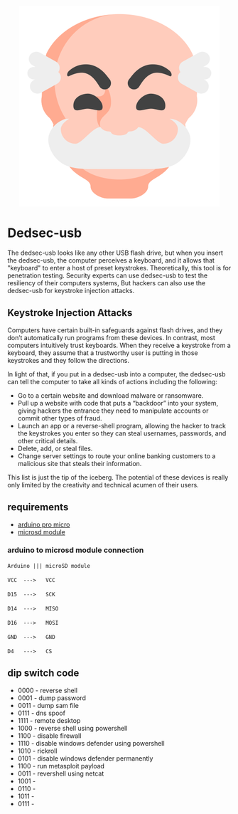   <p align="center">
    <img alt="DEDSEC-USB" src="https://github.com/0xbitx/dedsec_catcher/blob/main/img/logo.png" style="max-width:100%;max-height:100%;" />
  </p>


# Dedsec-usb

The dedsec-usb looks like any other USB flash drive, but when you insert the dedsec-usb, the computer perceives a keyboard, and it allows that "keyboard" to enter a host of preset keystrokes. Theoretically, this tool is for penetration testing. Security experts can use dedsec-usb to test the resiliency of their computers systems, But hackers can also use the dedsec-usb for keystroke injection attacks.

## Keystroke Injection Attacks

Computers have certain built-in safeguards against flash drives, and they don’t automatically run programs from these devices. In contrast, most computers intuitively trust keyboards. When they receive a keystroke from a keyboard, they assume that a trustworthy user is putting in those keystrokes and they follow the directions.

In light of that, if you put in a dedsec-usb into a computer, the dedsec-usb can tell the computer to take all kinds of actions including the following:

  -   Go to a certain website and download malware or ransomware.
  -   Pull up a website with code that puts a “backdoor” into your system, giving hackers the entrance they need to manipulate accounts or commit other types of fraud.
  -   Launch an app or a reverse-shell program, allowing the hacker to track the keystrokes you enter so they can steal usernames, passwords, and other critical details.
  -   Delete, add, or steal files.
  -   Change server settings to route your online banking customers to a malicious site that steals their information.

This list is just the tip of the iceberg. The potential of these devices is really only limited by the creativity and technical acumen of their users.


## requirements 
- [arduino pro micro](https://lazada.com)
- [microsd module](https://lazada.com)

### arduino to microsd module connection
```
Arduino ||| microSD module

VCC  --->   VCC

D15  --->   SCK

D14  --->   MISO

D16  --->   MOSI

GND  --->   GND

D4   --->   CS
```






## dip switch code
- 0000 - reverse shell 
- 0001 - dump password
- 0011 - dump sam file
- 0111 - dns spoof
- 1111 - remote desktop
- 1000 - reverse shell using powershell
- 1100 - disable firewall
- 1110 - disable windows defender using powershell
- 1010 - rickroll
- 0101 - disable windows defender permanently
- 1100 - run metasploit payload
- 0011 - revershell using netcat
- 1001 - 
- 0110 - 
- 1011 - 
- 0111 -

